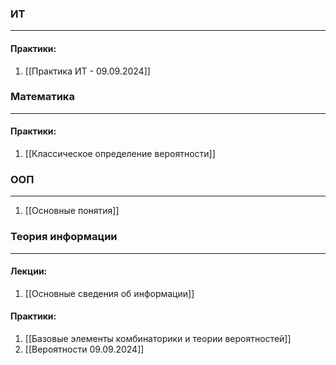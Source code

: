 ### ИТ
---
#### Практики:
1. [[Практика ИТ - 09.09.2024]]

### Математика
---
#### Практики:
1. [[Классическое определение вероятности]]

### ООП
---
1. [[Основные понятия]]

### Теория информации
---
#### Лекции:
1. [[Основные сведения об информации]]

#### Практики:
1. [[Базовые элементы комбинаторики и теории вероятностей]]
2. [[Вероятности 09.09.2024]]
